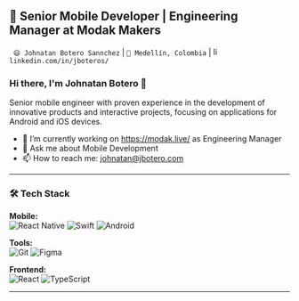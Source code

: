 ## 🔭  Senior Mobile Developer | Engineering Manager at Modak Makers


` 😄 Johnatan Botero Sannchez` |  `🌱 Medellín, Colombia` | <a href="https://www.linkedin.com/in/jboteros/" target="_blank"><img src="https://avatars3.githubusercontent.com/u/357098" width="15" height="15" alt="linkedin logo"/></a> `linkedin.com/in/jboteros/`


### Hi there, I'm Johnatan Botero 👋 

Senior mobile engineer with proven experience in the development of innovative products and interactive projects, focusing on applications for Android and iOS devices.

- 🔭 I’m currently working on https://modak.live/ as Engineering Manager
- 💬 Ask me about Mobile Development 
- 📫 How to reach me: johnatan@jbotero.com

---

### 🛠️ Tech Stack

**Mobile:**  
![React Native](https://img.shields.io/badge/React_Native-61DAFB?logo=react&logoColor=black)
![Swift](https://img.shields.io/badge/Swift-F05138?logo=swift&logoColor=white)
![Android](https://img.shields.io/badge/Kotlin-F24E1E?logo=kotlin&logoColor=white)

**Tools:**  
![Git](https://img.shields.io/badge/Git-F05032?logo=git&logoColor=white)
![Figma](https://img.shields.io/badge/Figma-F24E1E?logo=figma&logoColor=white)

**Frontend:**  
![React](https://img.shields.io/badge/React-61DAFB?logo=react&logoColor=black)
![TypeScript](https://img.shields.io/badge/TypeScript-3178C6?logo=typescript&logoColor=white)

---
